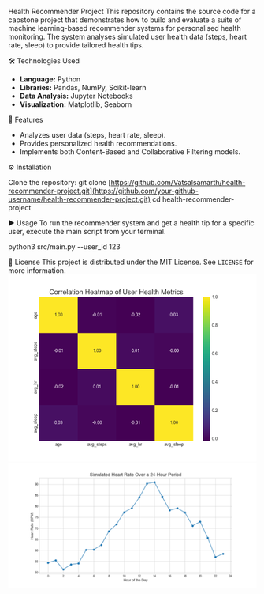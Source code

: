 Health Recommender Project
This repository contains the source code for a capstone project that demonstrates how to build and evaluate a suite of machine learning-based recommender systems for personalised health monitoring. The system analyses simulated user health data (steps, heart rate, sleep) to provide tailored health tips.

🛠️ Technologies Used
- **Language:** Python
- **Libraries:** Pandas, NumPy, Scikit-learn
- **Data Analysis:** Jupyter Notebooks
- **Visualization:** Matplotlib, Seaborn

🚀 Features
- Analyzes user data (steps, heart rate, sleep).
- Provides personalized health recommendations.
- Implements both Content-Based and Collaborative Filtering models.

⚙️ Installation

Clone the repository:
   git clone [https://github.com/Vatsalsamarth/health-recommender-project.git](https://github.com/your-github-username/health-recommender-project.git)
   cd health-recommender-project


▶️ Usage
To run the recommender system and get a health tip for a specific user, execute the main script from your terminal.

python3 src/main.py --user_id 123

📄 License
This project is distributed under the MIT License. See `LICENSE` for more information.
![Correlation Heatmap](plots/eda_correlation_heatmap.png)
![Heart Rate Timeseries Plot](plots/eda_hr_timeseries.png)

